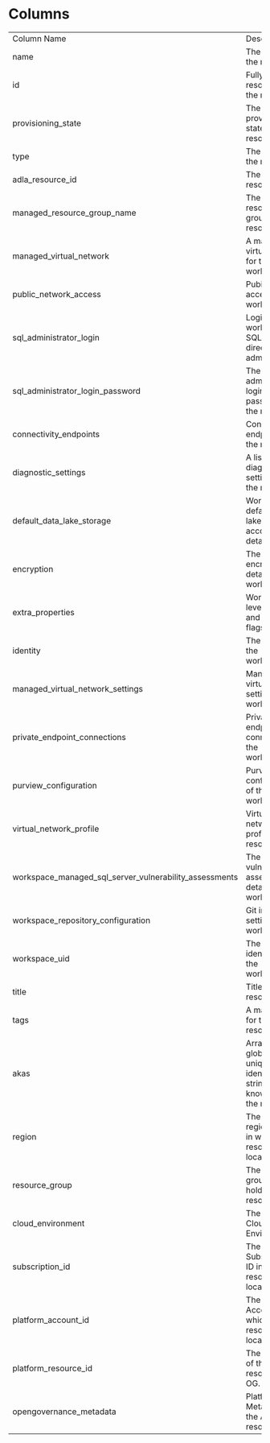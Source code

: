 # Columns  

<table>
	<tr><td>Column Name</td><td>Description</td></tr>
	<tr><td>name</td><td>The name of the resource.</td></tr>
	<tr><td>id</td><td>Fully qualified resource ID for the resource.</td></tr>
	<tr><td>provisioning_state</td><td>The provisioning state of the resource.</td></tr>
	<tr><td>type</td><td>The type of the resource.</td></tr>
	<tr><td>adla_resource_id</td><td>The ADLA resource ID.</td></tr>
	<tr><td>managed_resource_group_name</td><td>The managed resource group of the resource.</td></tr>
	<tr><td>managed_virtual_network</td><td>A managed virtual network for the workspace.</td></tr>
	<tr><td>public_network_access</td><td>Pubic network access to workspace.</td></tr>
	<tr><td>sql_administrator_login</td><td>Login for workspace SQL active directory administrator.</td></tr>
	<tr><td>sql_administrator_login_password</td><td>The SQL administrator login password of the resource.</td></tr>
	<tr><td>connectivity_endpoints</td><td>Connectivity endpoints of the resource.</td></tr>
	<tr><td>diagnostic_settings</td><td>A list of active diagnostic settings for the resource.</td></tr>
	<tr><td>default_data_lake_storage</td><td>Workspace default data lake storage account details.</td></tr>
	<tr><td>encryption</td><td>The encryption details of the workspace.</td></tr>
	<tr><td>extra_properties</td><td>Workspace level configs and feature flags.</td></tr>
	<tr><td>identity</td><td>The identity of the workspace.</td></tr>
	<tr><td>managed_virtual_network_settings</td><td>Managed virtual network settings of the workspace.</td></tr>
	<tr><td>private_endpoint_connections</td><td>Private endpoint connections to the workspace.</td></tr>
	<tr><td>purview_configuration</td><td>Purview configuration of the workspace.</td></tr>
	<tr><td>virtual_network_profile</td><td>Virtual network profile of the resource.</td></tr>
	<tr><td>workspace_managed_sql_server_vulnerability_assessments</td><td>The vulnerability assessments details of the workspace.</td></tr>
	<tr><td>workspace_repository_configuration</td><td>Git integration settings of the workspace.</td></tr>
	<tr><td>workspace_uid</td><td>The unique identifier of the workspace.</td></tr>
	<tr><td>title</td><td>Title of the resource.</td></tr>
	<tr><td>tags</td><td>A map of tags for the resource.</td></tr>
	<tr><td>akas</td><td>Array of globally unique identifier strings (also known as) for the resource.</td></tr>
	<tr><td>region</td><td>The Azure region/location in which the resource is located.</td></tr>
	<tr><td>resource_group</td><td>The resource group which holds this resource.</td></tr>
	<tr><td>cloud_environment</td><td>The Azure Cloud Environment.</td></tr>
	<tr><td>subscription_id</td><td>The Azure Subscription ID in which the resource is located.</td></tr>
	<tr><td>platform_account_id</td><td>The Platform Account ID in which the resource is located.</td></tr>
	<tr><td>platform_resource_id</td><td>The unique ID of the resource in OG.</td></tr>
	<tr><td>opengovernance_metadata</td><td>Platform Metadata of the Azure resource.</td></tr>
</table>